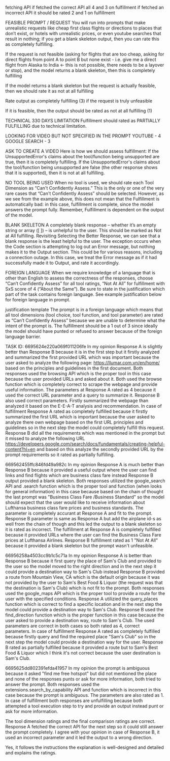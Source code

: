 fetching API if fetched the correct API all 4 and 3 on fulfillment
if fetched an incorrect API it should be rated 2 and 1 on fulfillment

FEASIBLE PROMPT / REQUEST
You will run into prompts that make unrealistic requests like cheap first class flights or directions to places that don’t exist, or hotels with unrealistic prices, or even youtube searches that result in nothing; if you get a blank skeleton output, then you can rate this as completely fulfilling.

If the request is not feasible (asking for flights that are too cheap, asking for direct flights from point A to point B but none exist - i.e. give me a direct flight from Alaska to India <- this is not possible, there needs to be a layover or stop), and the model returns a blank skeleton, then this is completely fulfilling


If the model returns a blank skeleton but the request is actually feasible, then we should rate it as not at all fulfilling

Rate output as completely fulfilling (3) if the request is truly unfeasible

If it is feasible, then the output should be rated as not at all fulfilling (1)


TECHNICAL 330 DAYS LIMITATION 
Fulfillment should rated as PARTIALLY FULFILLING due to technical limitation.


LOOKING FOR VIDEO BUT NOT SPECIFIED IN THE PROMPT
YOUTUBE - 4
GOOGLE SEARCH - 3


ASK TO CREATE A VIDEO
Here is how we should assess fulfillment:
If the UnsupportedError's claims about the tool/function being unsupported are true, then it is completely fulfilling.
If the UnsupportedError's claims about the tool/function being unsupported are false (the other response shows that it is supported), then it is not at all fulfilling.


NO TOOL BEING USED
When no tool is used, we should rate each Tool Dimension as “Can't Confidently Assess.” This is the only or one of the very rare cases that “Can't Confidently Assess” should be selected. However, as we see from the example above, this does not mean that the Fulfillment is automatically bad: in this case, fulfillment is complete, since the model answers the prompt fully. Remember, Fulfillment is dependent on the output of the model.


BLANK SKELETON
A completely blank response – whether it’s an empty string or array ([ ]) – is unhelpful to the user. This should be marked as Not at All fulfilling. Revisiting Selecting the Better Response, we can see that a blank response is the least helpful to the user.
The exception occurs when the Code section is attempting to log out an Error message, but nothing makes it to the Output section. This could be for various reasons, including a connection outage. In this case, we treat the Error message as if it had successfully made it to Output, and rate it accordingly. 


FOREIGN LANGUAGE
When we require knowledge of a language that is other than English to assess the correctness of the responses, choose “Can’t Confidently Assess” for all tool ratings, “Not At All” for fulfillment with SxS score of 4 (“About the Same”). Be sure to state in the justification which part of the task contains foreign language. See example justification below for foreign language in prompt.

justification template
The prompt is in a foreign language which means that all tool dimensions (tool choice, tool function, and tool parameter) are rated as “Can’t Confidently Assess” because we are unable to determine what the intent of the prompt is. The fulfillment should be a 1 out of 3 since ideally the model should have punted or refused to answer because of the foreign language barrier.



TASK ID:
6695624e220a069f011206fe
In my opinion Response A is slightly better than Response B because it is in the first step but it firstly analyzed and summarized the first provided URL which was important because the user asked to analyze the following page: https://llumar.com.vn/en/home/ based on the principles and guidelines in the first document.
Both responses used the browsing API which is the proper tool in this case because the user provided URLs and asked about it.
Both used the browse function which is completely correct to scrape the webpage and provide useful information.
The parameters at Response A rated as 4 because it used the correct URL parameter and a query to summarize it.
Response B also used correct parameters. Firstly summarized the webpage than analyzed it based on the E-E-A-T analysis and recommendation.
In case of fulfillment Response A rated as completely fulfilled because it firstly summarized the first URL which is important because the user asked to analyze there own webpage based on the first URL principles and guidelines so in the next step the model could completely fulfill this request. Response B did all the requirements which was mentioned in the prompt but it missed to analyze the following URL https://developers.google.com/search/docs/fundamentals/creating-helpful-content?hl=en and based on this analyze the secondly provided URL by the prompt requirements so it rated as partially fulfilling.


669562455ffc846fd49a982c
In my opinion Response A is much better than Response B because it provided a useful output where the user can find links and find flights which are business class fare instead Response B output provided a blank skeleton.
Both responses utilized the google_search API and .search function which is the proper tool and function (when looks for general information) in this case because based on the chain of thought the last prompt was "Business Class Fare /Business Standard" so the model should expect that the user would like to receive information about Lufthansa business class fare prices and business standards.
The parameter is completely accurant at Response A and fit to the prompt. Response B parameter is same as Response A but add the airplane id-s as well from the chain of though and this led the output to a blank skeleton so it is rated as incorrect.
The fulfillment at Response A is completely fulfilled because it provided URLs where the user can find the Business Class Fare prices at Lufthansa Airlines. Response B fulfillment rated as 1 "Not At All" because it provided a blank skeleton but the prompt wasn't unfeasible.


66956258a4503cc9b1c5c71a
In my opinion Response A is better than Response B because it first query the place of Sam's Club and provided to the user so the model moved to the right direction and in the next step it could provide a destination way to Sam's Club instead Response B provided a route from Mountain View, CA which is the default origin because it was not provided by the user to Sam's Best Food & Liquor (the request was that the destination is Sam's Club) which is not fit to the prompt.
Both responses used the google_maps API which is the proper tool to provide a route for the user with the specified conditions.
Response A utilizied the query_places function which is correct to find a specific location and in the next step the model could provide a destination way to Sam's Club.
Response B used the find_direction function which is the proper function in this case because the user asked to provide a destination way, route to Sam's Club.
The used parameters are correct in both cases so both rated as 4, correct parameters.
In case of fulfillment Response A rated as completely fulfilled because firstly query and find the required place "Sam's Club" so in the next step the model could provide a destination way for the user. Response B rated as partially fulfilled because it provided a route but to Sam's Best Food & Liquor which I think it's not correct because the user destination is Sam's Club.


6695625dd802391efda41957
In my opinion the prompt is ambiguous because it asked "find me free hotspot" but did not mentioned the place and none of the responses punts or ask for more information, both tried to answer the prompt.
Both responses used the extensions.search_by_capability API and function which is incorrect in this case because the prompt is ambiguous.
The parameters are also rated as 1.
In case of fulfillment both responses are unfulfilling because both attempted a tool execution step to try and provide an output instead punt or ask for more information.



The tool dimension ratings and the final comparison ratings are correct. Response A fetched the correct API for the next step so it could still answer the prompt completely.
I agree with your opinion in case of Response B, it used an incorrect parameter and it led the output to a wrong direction.

Yes, it follows the instructions the explanation is well-designed and detailed and explains the ratings.